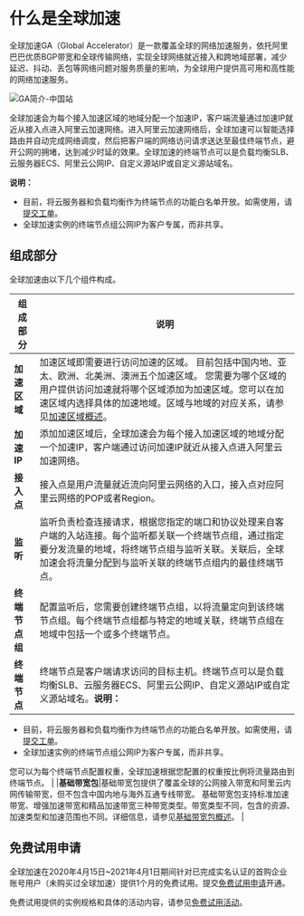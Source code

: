 # 什么是全球加速

全球加速GA（Global Accelerator）是一款覆盖全球的网络加速服务，依托阿里巴巴优质BGP带宽和全球传输网络，实现全球网络就近接入和跨地域部署，减少延迟、抖动、丢包等网络问题对服务质量的影响，为全球用户提供高可用和高性能的网络加速服务。



![GA简介-中国站](https://static-aliyun-doc.oss-accelerate.aliyuncs.com/assets/img/zh-CN/4323839951/p84074.png)

全球加速会为每个接入加速区域的地域分配一个加速IP，客户端流量通过加速IP就近从接入点进入阿里云加速网络。进入阿里云加速网络后，全球加速可以智能选择路由并自动完成网络调度，然后把客户端的网络访问请求送达至最佳终端节点，避开公网的拥堵，达到减少时延的效果。全球加速的终端节点可以是负载均衡SLB、云服务器ECS、阿里云公网IP、自定义源站IP或自定义源站域名。

**说明：**

-   目前，将云服务器和负载均衡作为终端节点的功能白名单开放。如需使用，请[提交工单](https://selfservice.console.aliyun.com/ticket/category/ga/today)。
-   全球加速实例的终端节点组公网IP为客户专属，而非共享。

## 组成部分

全球加速由以下几个组件构成。

|组成部分|说明|
|----|--|
|**加速区域**|加速区域即需要进行访问加速的区域。 目前包括中国内地、亚太、欧洲、北美洲、澳洲五个加速区域。 您需要为哪个区域的用户提供访问加速就将哪个区域添加为加速区域。您可以在加速区域内选择具体的加速地域。区域与地域的对应关系，请参见[加速区域概述](/cn.zh-CN/用户指南/加速区域/加速区域概述.md)。 |
|**加速IP**|添加加速区域后，全球加速会为每个接入加速区域的地域分配一个加速IP，客户端通过访问加速IP就近从接入点进入阿里云加速网络。|
|**接入点**|接入点是用户流量就近流向阿里云网络的入口，接入点对应阿里云网络的POP或者Region。|
|**监听**|监听负责检查连接请求，根据您指定的端口和协议处理来自客户端的入站连接。每个监听都关联一个终端节点组，通过指定要分发流量的地域，将终端节点组与监听关联。关联后，全球加速会将流量分配到与监听关联的终端节点组内的最佳终端节点。|
|**终端节点组**|配置监听后，您需要创建终端节点组，以将流量定向到该终端节点组。每个终端节点组都与特定的地域关联，终端节点组在地域中包括一个或多个终端节点。|
|**终端节点**|终端节点是客户端请求访问的目标主机。终端节点可以是负载均衡SLB、云服务器ECS、阿里云公网IP、自定义源站IP或自定义源站域名。**说明：**

-   目前，将云服务器和负载均衡作为终端节点的功能白名单开放。如需使用，请[提交工单](https://selfservice.console.aliyun.com/ticket/category/ga/today)。
-   全球加速实例的终端节点组公网IP为客户专属，而非共享。

您可以为每个终端节点配置权重，全球加速根据您配置的权重按比例将流量路由到终端节点。 |
|**基础带宽包**|基础带宽包提供了覆盖全球的公网接入带宽和阿里云内网传输带宽，但不包含中国内地与海外互通专线带宽。 基础带宽包支持标准加速带宽、增强加速带宽和精品加速带宽三种带宽类型。带宽类型不同，包含的资源、加速类型和加速范围也不同。详细信息，请参见[基础带宽包概述](/cn.zh-CN/用户指南/基础带宽包/基础带宽包概述.md)。 |

## 免费试用申请

全球加速在2020年4月15日~2021年4月1日期间针对已完成实名认证的首购企业账号用户（未购买过全球加速）提供1个月的免费试用。提交[免费试用申请](https://page.aliyun.com/form/act20274829/index.htm)开通。

免费试用提供的实例规格和具体的活动内容，请参见[免费试用活动](/cn.zh-CN/公告/免费试用活动.md)。

